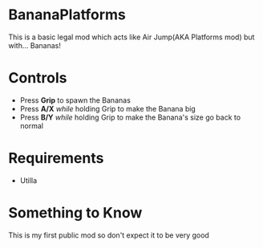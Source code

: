 # BananaPlatforms
This is a basic legal mod which acts like Air Jump(AKA Platforms mod) but with... Bananas!
# Controls
- Press **Grip** to spawn the Bananas
- Press **A/X** *while* holding Grip to make the Banana big
- Press **B/Y** *while* holding Grip to make the Banana's size go back to normal
# Requirements
 - Utilla
# Something to Know
This is my first public mod so don't expect it to be very good
